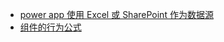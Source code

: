 
- [power app 使用 Excel 或 SharePoint 作为数据源](https://www.bilibili.com/video/av201955107/)
- [组件的行为公式](https://docs.microsoft.com/zh-cn/powerapps/maker/canvas-apps/component-behavior)

